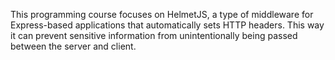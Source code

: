 This programming course focuses on HelmetJS, a type of middleware for Express-based applications that automatically sets HTTP headers. This way it can prevent sensitive information from unintentionally being passed between the server and client.
